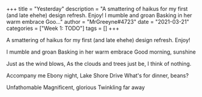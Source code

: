 +++
title = "Yesterday"
description = "A smattering of haikus for my first (and late ehehe) design refresh. Enjoy!  I mumble and groan Basking in her warm embrace Goo..."
author = "MrGreeyne#4723"
date = "2021-03-21"
categories = ["Week 1: TODO"]
tags = []
+++

A smattering of haikus for my first (and late ehehe) design refresh. Enjoy!

I mumble and groan
Basking in her warm embrace
Good morning, sunshine

Just as the wind blows,
As the clouds and trees just be,
I think of nothing.

Accompany me
Ebony night, Lake Shore Drive
What's for dinner, beans?

Unfathomable
Magnificent, glorious
Twinkling far away
